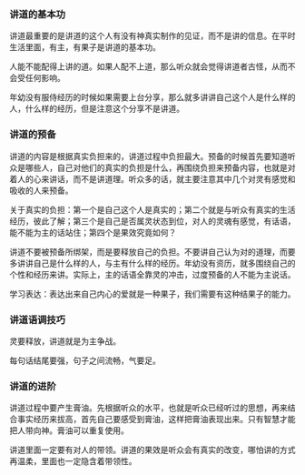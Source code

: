 
### 讲道的基本功

讲道最重要的是讲道的这个人有没有神真实制作的见证，而不是讲的信息。在平时生活里面，有主，有果子是讲道的基本功。

人能不能配得上讲的道。如果人配不上道，那么听众就会觉得讲道者古怪，从而不会受任何影响。

年幼没有服侍经历的时候如果需要上台分享，那么就多讲讲自己这个人是什么样的人，什么样的经历，但是注意这个分享不是讲道。

### 讲道的预备

讲道的内容是根据真实负担来的，讲道过程中负担最大。预备的时候首先要知道听众是哪些人，自己对他们的真实的负担是什么，再围绕负担来预备内容，也就是对着人的心来讲话，而不是讲道理。听众多的话，就主要注意其中几个对灵有感觉和吸收的人来预备。

关于真实的负担：第一个是自己这个人是真实的；第二个就是与听众有真实的生活经历，彼此了解；第三个是自己是否属灵状态到位，对人的灵魂有感觉，有话语，能不能为主的话站住；第四个是果效究竟如何？

讲道不要被预备所绑架，而是要释放自己的负担。不要讲自己认为对的道理，而要多讲讲自己是什么样的人，与主有什么样的经历。年幼没有资历，就多围绕自己的个性和经历来讲。实际上，主的话语全靠灵的冲击，过度预备的人不能为主说话。

学习表达：表达出来自己内心的爱就是一种果子，我们需要有这种结果子的能力。

### 讲道语调技巧

灵要释放，讲道就是为主争战。

每句话结尾要强，句子之间流畅，气要足。

### 讲道的进阶

讲道过程中要产生膏油。先根据听众的水平，也就是听众已经听过的思想，再来结合事实经历来拔高，首先自己要感受到膏油，这样把膏油表现出来。只有智慧才能把人带向神。膏油可以重复使用。

讲道里面一定要有对人的带领。讲道的果效是听众会有真实的改变，哪怕讲的方式再温柔，里面也一定隐含着带领性。